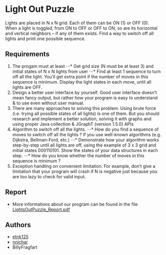 # Light Out Puzzle

Lights are placed in N x N grid. Each of them can be ON (1) or OFF (0). When a light is toggled, from ON to OFF or OFF to ON, so are its horizontal and vertical neighbors – if any of them exists. Find a way to switch off all lights and print one possible sequence.

## Requirements

1. The progam must at least
⋅⋅⋅* Get grid size (N must be at least 3) and initial states of N x N lights from user
⋅⋅⋅* Find at least 1 sequence to turn off all the light. You’ll get extra point if the number of moves in this sequence is minimum. Display the light states in each move, until all lights are OFF.
2. Design a better user interface by yourself. Good user interface doesn’t mean fancy output, but rather how your program is easy to understand & to use even without user manual.
3. There are many approaches to solving this problem. Using brute force (i.e. trying all possible states of all lights) is one of them. But you should research and implement a better solution, solving it with graphs and using proper Java collection & JGraphT (version 1.5.0) APIs
4. Algorithm to switch off all the lights.
⋅⋅⋅* How do you find a sequence of moves to switch off all the lights ? If you use well-known algorithms (e.g. Dijkstra, Bellman-Ford, etc.)
⋅⋅⋅* Demonstrate how your algorithm works step-by-step until all lights are off, using the example of 3 x 3 grid and initial states 000110101. Show the states of your data structures in each step.
⋅⋅⋅* How do you know whether the number of moves in this sequence is minimum ?
5. Exception handling on convenient limitation. For example, don’t give a limitation that your program will crash if N is negative just because you are too lazy to check for valid input.

## Report

- More informations about our program can be found in the file [LightsOutPuzzle_Report.pdf](https://github.com/nnichar/LightsOutPuzzle/blob/main/LightsOutPuzzle_Report.pdf)

## Authors

- [etnk125](https://github.com/etnk125)
- [nnichar](https://github.com/nnichar)
- BillyFragfart
